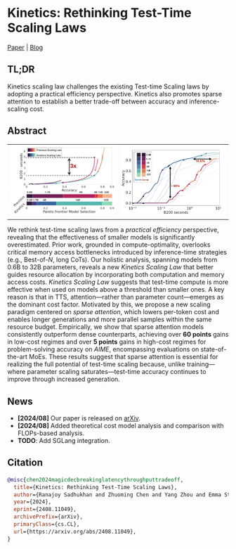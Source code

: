 # Kinetics: Rethinking Test-Time Scaling Laws
[Paper](https://arxiv.org/abs/2408.11049) | [Blog](https://infini-ai-lab.github.io/Kinetics-PR/)
## TL;DR
Kinetics scaling law challenges the existing Test-time Scaling laws by adopting a practical efficiency perspective. Kinetics also promotes sparse attention to establish a better trade-off between accuracy and inference-scaling cost.

## Abstract
<table>
  <tr>
    <td><img src="static/images/F1A.png" alt="Kinetics Scaling law on AIME24 dataset with Qwen3 series" width="400"></td>
    <td><img src="static/images/F1B.png" alt="Kinetics Sparse Scaling law on AIME24 dataset with Qwen3 series" width="400"></td>
  </tr>
</table>

We rethink test-time scaling laws from a *practical efficiency* perspective, revealing that the effectiveness of smaller models is significantly overestimated. Prior work, grounded in compute-optimality, overlooks critical memory access bottlenecks introduced by inference-time strategies (e.g., Best-of-*N*, long CoTs). Our holistic analysis, spanning models from 0.6B to 32B parameters, reveals a new *Kinetics Scaling Law* that better guides resource allocation by incorporating both computation and memory access costs. *Kinetics Scaling Law* suggests that test-time compute is more effective when used on models above a threshold than smaller ones. A key reason is that in TTS, attention—rather than parameter count—emerges as the dominant cost factor. Motivated by this, we propose a new scaling paradigm centered on *sparse attention*, which lowers per-token cost and enables longer generations and more parallel samples within the same resource budget. Empirically, we show that sparse attention models consistently outperform dense counterparts, achieving over **60 points** gains in low-cost regimes and over **5 points** gains in high-cost regimes for problem-solving accuracy on *AIME*, encompassing evaluations on state-of-the-art MoEs. These results suggest that sparse attention is essential for realizing the full potential of test-time scaling because, unlike training—where parameter scaling saturates—test-time accuracy continues to improve through increased generation.

## News
- **[2024/08]** Our paper is released on [arXiv](https://arxiv.org/abs/2408.11049).
- **[2024/08]** Added theoretical cost model analysis and comparison with FLOPs-based analysis.
- **TODO**: Add SGLang integration.

## Citation
```bibtex
@misc{chen2024magicdecbreakinglatencythroughputtradeoff,
  title={Kinetics: Rethinking Test-Time Scaling Laws},
  author={Ranajoy Sadhukhan and Zhuoming Chen and Yang Zhou and Emma Strubell and Beidi Chen},
  year={2024},
  eprint={2408.11049},
  archivePrefix={arXiv},
  primaryClass={cs.CL},
  url={https://arxiv.org/abs/2408.11049},
}
```